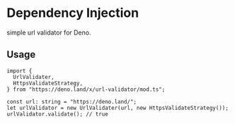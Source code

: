 # Dependency Injection
simple url validator for Deno.


## Usage
```
import {
  UrlValidater,
  HttpsValidateStrategy,
} from "https://deno.land/x/url-validator/mod.ts";

const url: string = "https://deno.land/";
let urlValidator = new UrlValidater(url, new HttpsValidateStrategy());
urlValidator.validate(); // true
```
